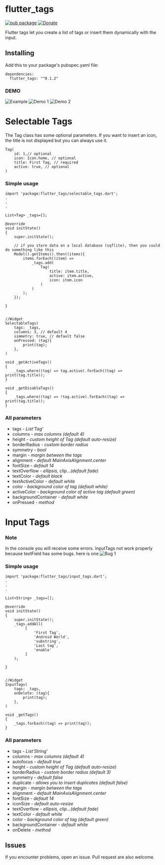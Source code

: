 # flutter_tags

[![pub package](https://img.shields.io/badge/pub-0.1.2-orange.svg)](https://pub.dartlang.org/packages/flutter_tags)
[![Donate](https://img.shields.io/badge/Donate-PayPal-green.svg)](https://www.paypal.me/dnag88)


Flutter tags let you create a list of tags or insert them dynamically with the input.

## Installing
Add this to your package's pubspec.yaml file:
```
dependencies:
  flutter_tags: "^0.1.2"
```


### DEMO
![Example](https://github.com/Dn-a/flutter_tags/tree/master/example)
![Demo 1](https://github.com/Dn-a/flutter_tags/blob/master/example/example.gif)
![Demo 2](https://github.com/Dn-a/flutter_tags/blob/master/example/example2.gif)


# Selectable Tags

The Tag class has some optional parameters. If you want to insert an icon, the title is not displayed but you can always use it.
```
Tag(
    id: 1,// optional
    icon: Icon.home, // optional
    title: First Tag, // required
    active: true, // optional
)
```

### Simple usage
```
import 'package:flutter_tags/selectable_tags.dart';
.
.
.

List<Tag> _tags=[];

@override
void initState()
{
    super.initState();
    
    // if you store data on a local database (sqflite), then you could do something like this
    Model().getItems().then((items){
        items.forEach((item) =>
            _tags.add(
                Tag(
                    title: item.title, 
                    active: item.active,
                    icon: item.icon 
                )
            )
        );  
    });
    
}


//Widget
SelectableTags(
    tags: _tags,
    columns: 3, // default 4
    simmetry: true, // default false
    onPressed: (tag){
        print(tag);
    },
)

void _getActiveTags()
{
    _tags.where((tag) => tag.active).forEach((tag) => print(tag.title));
}

void _getDisableTags()
{
    _tags.where((tag) => !tag.active).forEach((tag) => print(tag.title));
}

```
### All parameters
* tags - *List'Tag'*
* columns - *max columns (default 4)*
* height - *custom height of Tag (default auto-resize)*
* borderRadius - *custom border radius*
* symmetry - *bool*
* margin - *margin between the tags*
* alignment - *default  MainAxisAlignment.center*
* fontSize - *default 14*
* textOverflow - *ellipsis, clip...(default fade)*
* textColor - *default black*
* textActiveColor - *default white*
* color - *background color of tag (default white)*
* activeColor - *background color of active tag (default green)*
* backgroundContainer - *default white* 
* onPressed - *method*


# Input Tags

### Note
In the console you will receive some errors.
InputTags not work properly because textField has some bugs.
here is one 
![Bug 1](https://github.com/flutter/flutter/issues/20893)


### Simple usage
```
import 'package:flutter_tags/input_tags.dart';
.
.
.

List<String> _tags=[];

@override
void initState()
{
    super.initState();
    _tags.addAll(
         [
             'First Tag',
             'Android World',
             'substring',
             'Last tag',
             'enable'
         ]
    );
    
}


//Widget
InputTags(
    tags: _tags,
    onDelete: (tag){
        print(tag);
    },
)

void _getTags()
{
    _tags.forEach((tag) => print(tag));
}

```
### All parameters
* tags - *List'String'*
* columns - *max columns (default 4)*
* autofocus - *default true*
* height - *custom height of Tag (default auto-resize)*
* borderRadius - *custom border radius (default 3)*
* symmetry - *default false*
* duplicate - *allows you to insert duplicates (default false)*
* margin - *margin between the tags*
* alignment - *default  MainAxisAlignment.center*
* fontSize - *default 14*
* iconSize - *default auto-resize*
* textOverflow - *ellipsis, clip...(default fade)*
* textColor - *default white*
* color - *background color of tag (default green)*
* backgroundContainer - *default white* 
* onDelete - *method*


## Issues
If you encounter problems, open an issue. Pull request are also welcome.

